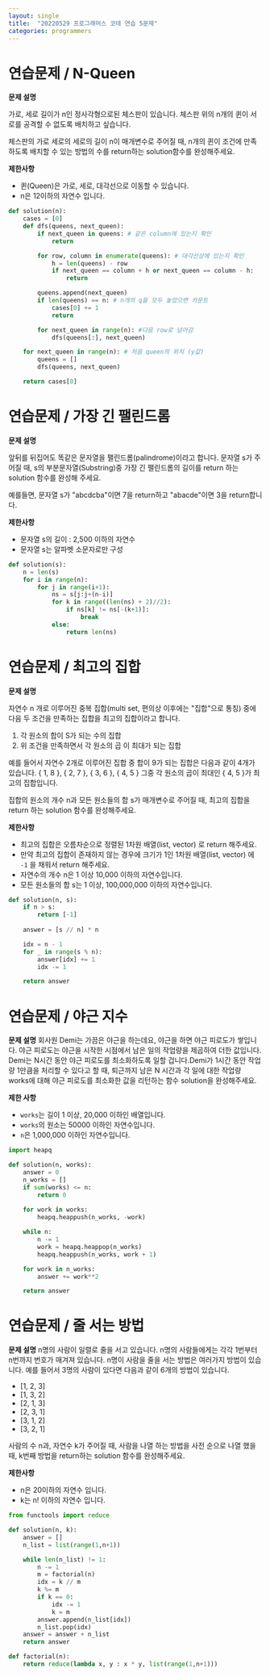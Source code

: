 ```yaml
---
layout: single
title:  "20220529 프로그래머스 코테 연습 5문제"
categories: programmers
---
```


# 연습문제 / N-Queen

**문제 설명**

가로, 세로 길이가 n인 정사각형으로된 체스판이 있습니다. 체스판 위의 n개의 퀸이 서로를 공격할 수 없도록 배치하고 싶습니다.

체스판의 가로 세로의 세로의 길이 n이 매개변수로 주어질 때, n개의 퀸이 조건에 만족 하도록 배치할 수 있는 방법의 수를 return하는 solution함수를 완성해주세요.

**제한사항**
- 퀸(Queen)은 가로, 세로, 대각선으로 이동할 수 있습니다.
- n은 12이하의 자연수 입니다.


```python
def solution(n):
    cases = [0]
    def dfs(queens, next_queen):
        if next_queen in queens: # 같은 column에 있는지 확인
            return

        for row, column in enumerate(queens): # 대각선상에 있는지 확인
            h = len(queens) - row
            if next_queen == column + h or next_queen == column - h:
                return

        queens.append(next_queen)
        if len(queens) == n: # n개의 q을 모두 놓았으면 카운트
            cases[0] += 1
            return

        for next_queen in range(n): #다음 row로 넘어감
            dfs(queens[:], next_queen)

    for next_queen in range(n): # 처음 queen의 위치 (y값)
        queens = []
        dfs(queens, next_queen)

    return cases[0]
```

# 연습문제 / 가장 긴 팰린드롬

**문제 설명**

앞뒤를 뒤집어도 똑같은 문자열을 팰린드롬(palindrome)이라고 합니다.
문자열 s가 주어질 때, s의 부분문자열(Substring)중 가장 긴 팰린드롬의 길이를 return 하는 solution 함수를 완성해 주세요.

예를들면, 문자열 s가 "abcdcba"이면 7을 return하고 "abacde"이면 3을 return합니다.

**제한사항**
- 문자열 s의 길이 : 2,500 이하의 자연수
- 문자열 s는 알파벳 소문자로만 구성


```python
def solution(s):
    n = len(s)
    for i in range(n):
        for j in range(i+1):
            ns = s[j:j+(n-i)]
            for k in range((len(ns) + 2)//2):
                if ns[k] != ns[-(k+1)]:
                    break
            else:
                return len(ns)
```

# 연습문제 / 최고의 집합

**문제 설명**

자연수 n 개로 이루어진 중복 집합(multi set, 편의상 이후에는 "집합"으로 통칭) 중에 다음 두 조건을 만족하는 집합을 최고의 집합이라고 합니다.

1. 각 원소의 합이 S가 되는 수의 집합
2. 위 조건을 만족하면서 각 원소의 곱 이 최대가 되는 집합

예를 들어서 자연수 2개로 이루어진 집합 중 합이 9가 되는 집합은 다음과 같이 4개가 있습니다.
{ 1, 8 }, { 2, 7 }, { 3, 6 }, { 4, 5 }
그중 각 원소의 곱이 최대인 { 4, 5 }가 최고의 집합입니다.

집합의 원소의 개수 n과 모든 원소들의 합 s가 매개변수로 주어질 때, 최고의 집합을 return 하는 solution 함수를 완성해주세요.

**제한사항**
- 최고의 집합은 오름차순으로 정렬된 1차원 배열(list, vector) 로 return 해주세요.
- 만약 최고의 집합이 존재하지 않는 경우에 크기가 1인 1차원 배열(list, vector) 에 `-1` 을 채워서 return 해주세요.
- 자연수의 개수 n은 1 이상 10,000 이하의 자연수입니다.
- 모든 원소들의 합 s는 1 이상, 100,000,000 이하의 자연수입니다.


```python
def solution(n, s):
    if n > s:
        return [-1]
    
    answer = [s // n] * n

    idx = n - 1
    for _ in range(s % n):
        answer[idx] += 1
        idx -= 1

    return answer
```

# 연습문제 / 야근 지수

**문제 설명**
회사원 Demi는 가끔은 야근을 하는데요, 야근을 하면 야근 피로도가 쌓입니다. 야근 피로도는 야근을 시작한 시점에서 남은 일의 작업량을 제곱하여 더한 값입니다. Demi는 N시간 동안 야근 피로도를 최소화하도록 일할 겁니다.Demi가 1시간 동안 작업량 1만큼을 처리할 수 있다고 할 때, 퇴근까지 남은 N 시간과 각 일에 대한 작업량 works에 대해 야근 피로도를 최소화한 값을 리턴하는 함수 solution을 완성해주세요.

**제한 사항**
- `works`는 길이 1 이상, 20,000 이하인 배열입니다.
- `works`의 원소는 50000 이하인 자연수입니다.
- `n`은 1,000,000 이하인 자연수입니다.


```python
import heapq

def solution(n, works):
    answer = 0
    n_works = []
    if sum(works) <= n:
        return 0
        
    for work in works:
        heapq.heappush(n_works, -work)

    while n:
        n -= 1
        work = heapq.heappop(n_works)
        heapq.heappush(n_works, work + 1)

    for work in n_works:
        answer += work**2

    return answer
```

# 연습문제 / 줄 서는 방법

**문제 설명**
n명의 사람이 일렬로 줄을 서고 있습니다. n명의 사람들에게는 각각 1번부터 n번까지 번호가 매겨져 있습니다. n명이 사람을 줄을 서는 방법은 여러가지 방법이 있습니다. 예를 들어서 3명의 사람이 있다면 다음과 같이 6개의 방법이 있습니다.

- [1, 2, 3]
- [1, 3, 2]
- [2, 1, 3]
- [2, 3, 1]
- [3, 1, 2]
- [3, 2, 1]

사람의 수 n과, 자연수 k가 주어질 때, 사람을 나열 하는 방법을 사전 순으로 나열 했을 때, k번째 방법을 return하는 solution 함수를 완성해주세요.

**제한사항**
- n은 20이하의 자연수 입니다.
- k는 n! 이하의 자연수 입니다.


```python
from functools import reduce

def solution(n, k):
    answer = []
    n_list = list(range(1,n+1))

    while len(n_list) != 1:
        n -= 1
        m = factorial(n)
        idx = k // m
        k %= m
        if k == 0:
            idx -= 1
            k = m
        answer.append(n_list[idx])
        n_list.pop(idx)
    answer = answer + n_list
    return answer

def factorial(n):
    return reduce(lambda x, y : x * y, list(range(1,n+1)))
```
